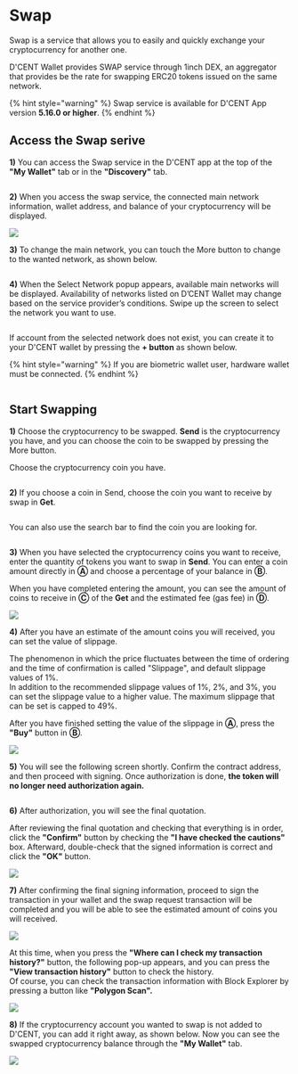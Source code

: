 # Swap

Swap is a service that allows you to easily and quickly exchange your cryptocurrency for another one.

D'CENT Wallet provides SWAP service through 1inch DEX, an aggregator that provides be the rate for swapping ERC20 tokens issued on the same network.

{% hint style="warning" %}
Swap service is available for D'CENT App version **5.16.0 or higher**.
{% endhint %}

## Access the Swap serive <a href="#select-network" id="select-network"></a>

**1)** You can access the Swap service in the D'CENT app at the top of the **"My Wallet"** tab or in the **"Discovery"** tab.

<figure><img src="../.gitbook/assets/Swap_eng-1.png" alt=""><figcaption></figcaption></figure>

**2)** When you access the swap service, the connected main network information, wallet address, and balance of your cryptocurrency will be displayed.

![](../.gitbook/assets/Swap\_eng-2.png)



**3)** To change the main network, you can touch the More button to change to the wanted network, as shown below.

<figure><img src="../.gitbook/assets/Swap_eng-3.png" alt=""><figcaption></figcaption></figure>

**4)** When the Select Network popup appears, available main networks will be displayed. Availability of networks listed on D’CENT Wallet may change based on the service provider’s conditions. Swipe up the screen to select the network you want to use.

<figure><img src="../.gitbook/assets/Swap_eng-4.png" alt=""><figcaption></figcaption></figure>

If account from the selected network does not exist, you can create it to your D'CENT wallet by pressing the **+ button** as shown below.

{% hint style="warning" %}
If you are biometric wallet user, hardware wallet must be connected.
{% endhint %}

<figure><img src="../.gitbook/assets/Swap_eng-5.png" alt=""><figcaption></figcaption></figure>

##

## **Start Swapping**

**1)** Choose the cryptocurrency to be swapped.  **Send** is the cryptocurrency you have, and you can choose the coin to be swapped by pressing the More button.

Choose the cryptocurrency coin you have.

<figure><img src="../.gitbook/assets/Swap_eng-6.png" alt=""><figcaption></figcaption></figure>

**2)** If you choose a coin in Send, choose the coin you want to receive by swap in **Get**.

<figure><img src="../.gitbook/assets/Swap_eng-7.png" alt=""><figcaption></figcaption></figure>

You can also use the search bar to find the coin you are looking for.

<figure><img src="../.gitbook/assets/Swap_eng-8.png" alt=""><figcaption></figcaption></figure>

**3)** When you have selected the cryptocurrency coins you want to receive, enter the quantity of tokens you want to swap in **Send**. You can enter a coin amount directly in **Ⓐ** and choose a percentage of your balance in **Ⓑ**.

When you have completed entering the amount, you can see the amount of coins to receive in **Ⓒ** of the **Get** and the estimated fee (gas fee) in **Ⓓ**.

![](../.gitbook/assets/Swap\_eng-9.png)

**4)** After you have an estimate of the amount coins you will received, you can set the value of slippage.

The phenomenon in which the price fluctuates between the time of ordering and the time of confirmation is called "Slippage", and default slippage values of 1%. \
In addition to the recommended slippage values of 1%, 2%, and 3%, you can set the slippage value to a higher value. The maximum slippage that can be set is capped to 49%.

After you have finished setting the value of the slippage in **Ⓐ**, press the **"Buy"** button in **Ⓑ**.

![](../.gitbook/assets/Swap\_eng-10.png)

**5)**  You will see the following screen shortly. Confirm the contract address, and then proceed with signing. Once authorization is done, **the token will no longer need authorization again.**

<figure><img src="../.gitbook/assets/Swap_eng-12.png" alt=""><figcaption></figcaption></figure>

**6)** After authorization, you will see the final quotation.

After reviewing the final quotation and checking that everything is in order, click the **"Confirm"** button by checking the **"I have checked the cautions"** box. Afterward, double-check that the signed information is correct and click the **"OK"** button.

![](../.gitbook/assets/Swap\_eng-11.png)

**7)** After confirming the final signing information, proceed to sign the transaction in your wallet and the swap request transaction will be completed and you will be able to see the estimated amount of coins you will received.

![](../.gitbook/assets/Swap\_eng-13.png)

At this time, when you press the **"Where can I check my transaction history?"** button, the following pop-up appears, and you can press the **"View transaction history"** button to check the history.\
Of course, you can check the transaction information with Block Explorer by pressing a button like **"Polygon Scan".**

![](../.gitbook/assets/Swap\_eng-14.png)

**8)** If the cryptocurrency account you wanted to swap is not added to D'CENT, you can add it right away, as shown below. Now you can see the swapped cryptocurrency balance through the **"My Wallet"** tab.

![](../.gitbook/assets/Swap\_eng-15.png)
